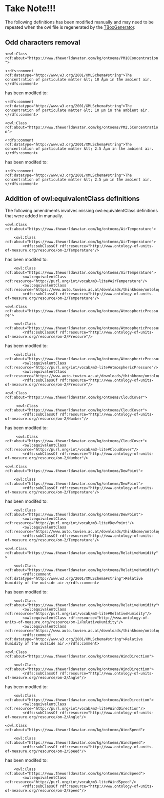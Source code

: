 # Take Note!!!

The following definitions has been modified manually and may need to be repeated when the owl file is regenerated by the [TBoxGenerator](https://github.com/cambridge-cares/TheWorldAvatar/tree/main/JPS_BASE_LIB/src/main/java/uk/ac/cam/cares/jps/base/converter).

## Odd characters removal

`<owl:Class rdf:about="https://www.theworldavatar.com/kg/ontoems/PM10Concentration">`
```
<rdfs:comment rdf:datatype="http://www.w3.org/2001/XMLSchema#string">The concentration of particulate matter &lt; 10 Âµm in the ambient air.</rdfs:comment>
```
has been modifed to:
```
<rdfs:comment rdf:datatype="http://www.w3.org/2001/XMLSchema#string">The concentration of particulate matter &lt; 10 µm in the ambient air.</rdfs:comment>
```

`<owl:Class rdf:about="https://www.theworldavatar.com/kg/ontoems/PM2.5Concentration">`
```
<rdfs:comment rdf:datatype="http://www.w3.org/2001/XMLSchema#string">The concentration of particulate matter &lt; 2.5 Âµm in the ambient air.</rdfs:comment>
```
has been modifed to:
```
<rdfs:comment rdf:datatype="http://www.w3.org/2001/XMLSchema#string">The concentration of particulate matter &lt; 2.5 µm in the ambient air.</rdfs:comment>
```

## Addition of owl:equivalentClass definitions

The following amendments involves missing owl:equivalentClass definitions that were added in manually.

`<owl:Class rdf:about="https://www.theworldavatar.com/kg/ontoems/AirTemperature">`
```
    <owl:Class rdf:about="https://www.theworldavatar.com/kg/ontoems/AirTemperature">
        <rdfs:subClassOf rdf:resource="http://www.ontology-of-units-of-measure.org/resource/om-2/Temperature"/>
```
has been modifed to:
```
    <owl:Class rdf:about="https://www.theworldavatar.com/kg/ontoems/AirTemperature">
        <owl:equivalentClass rdf:resource="http://purl.org/iot/vocab/m3-lite#AirTemperature"/>
        <owl:equivalentClass rdf:resource="https://www.auto.tuwien.ac.at/downloads/thinkhome/ontology/WeatherOntology.owl#Temperature"/>
        <rdfs:subClassOf rdf:resource="http://www.ontology-of-units-of-measure.org/resource/om-2/Temperature"/>
```

`<owl:Class rdf:about="https://www.theworldavatar.com/kg/ontoems/AtmosphericPressure">`
```
    <owl:Class rdf:about="https://www.theworldavatar.com/kg/ontoems/AtmosphericPressure">
        <rdfs:subClassOf rdf:resource="http://www.ontology-of-units-of-measure.org/resource/om-2/Pressure"/>
```
has been modifed to:
```
    <owl:Class rdf:about="https://www.theworldavatar.com/kg/ontoems/AtmosphericPressure">
        <owl:equivalentClass rdf:resource="http://purl.org/iot/vocab/m3-lite#AtmosphericPressure"/>
        <owl:equivalentClass rdf:resource="https://www.auto.tuwien.ac.at/downloads/thinkhome/ontology/WeatherOntology.owl#AtmosphericPressure"/>
        <rdfs:subClassOf rdf:resource="http://www.ontology-of-units-of-measure.org/resource/om-2/Pressure"/>
```

`<owl:Class rdf:about="https://www.theworldavatar.com/kg/ontoems/CloudCover">`
```
     <owl:Class rdf:about="https://www.theworldavatar.com/kg/ontoems/CloudCover">
        <rdfs:subClassOf rdf:resource="http://www.ontology-of-units-of-measure.org/resource/om-2/Number"/>
```
has been modifed to:
```
     <owl:Class rdf:about="https://www.theworldavatar.com/kg/ontoems/CloudCover">
        <owl:equivalentClass rdf:resource="http://purl.org/iot/vocab/m3-lite#CloudCover"/>
        <rdfs:subClassOf rdf:resource="http://www.ontology-of-units-of-measure.org/resource/om-2/Number"/>
```

`<owl:Class rdf:about="https://www.theworldavatar.com/kg/ontoems/DewPoint">`
```
    <owl:Class rdf:about="https://www.theworldavatar.com/kg/ontoems/DewPoint">
        <rdfs:subClassOf rdf:resource="http://www.ontology-of-units-of-measure.org/resource/om-2/Temperature"/>
```
has been modifed to:
```
    <owl:Class rdf:about="https://www.theworldavatar.com/kg/ontoems/DewPoint">
        <owl:equivalentClass rdf:resource="http://purl.org/iot/vocab/m3-lite#DewPoint"/>
        <owl:equivalentClass rdf:resource="https://www.auto.tuwien.ac.at/downloads/thinkhome/ontology/WeatherOntology.owl#DewPointTemperature"/>
        <rdfs:subClassOf rdf:resource="http://www.ontology-of-units-of-measure.org/resource/om-2/Temperature"/>
```

`<owl:Class rdf:about="https://www.theworldavatar.com/kg/ontoems/RelativeHumidity">`
```
    <owl:Class rdf:about="https://www.theworldavatar.com/kg/ontoems/RelativeHumidity">
        <rdfs:comment rdf:datatype="http://www.w3.org/2001/XMLSchema#string">Relative humidity of the outside air.</rdfs:comment>
```
has been modifed to:
```
    <owl:Class rdf:about="https://www.theworldavatar.com/kg/ontoems/RelativeHumidity">
        <owl:equivalentClass rdf:resource="http://purl.org/iot/vocab/m3-lite#RelativeHumidity"/>
        <owl:equivalentClass rdf:resource="http://www.ontology-of-units-of-measure.org/resource/om-2/RelativeHumidity"/>
        <owl:equivalentClass rdf:resource="https://www.auto.tuwien.ac.at/downloads/thinkhome/ontology/WeatherOntology.owl#Humidity"/>
        <rdfs:comment rdf:datatype="http://www.w3.org/2001/XMLSchema#string">Relative humidity of the outside air.</rdfs:comment>
```

`<owl:Class rdf:about="https://www.theworldavatar.com/kg/ontoems/WindDirection">`
```
    <owl:Class rdf:about="https://www.theworldavatar.com/kg/ontoems/WindDirection">
        <rdfs:subClassOf rdf:resource="http://www.ontology-of-units-of-measure.org/resource/om-2/Angle"/>
```
has been modifed to:
```
    <owl:Class rdf:about="https://www.theworldavatar.com/kg/ontoems/WindDirection">
        <owl:equivalentClass rdf:resource="http://purl.org/iot/vocab/m3-lite#WindDirection"/>
        <rdfs:subClassOf rdf:resource="http://www.ontology-of-units-of-measure.org/resource/om-2/Angle"/>
```

`<owl:Class rdf:about="https://www.theworldavatar.com/kg/ontoems/WindSpeed">`
```
    <owl:Class rdf:about="https://www.theworldavatar.com/kg/ontoems/WindSpeed">
        <rdfs:subClassOf rdf:resource="http://www.ontology-of-units-of-measure.org/resource/om-2/Speed"/>
```
has been modifed to:
```
    <owl:Class rdf:about="https://www.theworldavatar.com/kg/ontoems/WindSpeed">
        <owl:equivalentClass rdf:resource="http://purl.org/iot/vocab/m3-lite#WindSpeed"/>
        <rdfs:subClassOf rdf:resource="http://www.ontology-of-units-of-measure.org/resource/om-2/Speed"/>
```
